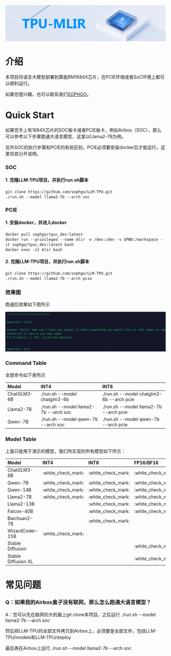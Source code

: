![](./assets/sophgo_chip.png)

# 介绍

本项目将语言大模型部署到算能BM1684X芯片，在PCIE环境或者SoC环境上都可以顺利运行。

如果您感兴趣，也可以联系我们[SOPHGO](https://www.sophgo.com/)。

# Quick Start

如果您手上有1684X芯片的SOC板卡或者PCIE板卡，例如Airbox（SOC），那么可以参考以下步骤跑通大语言模型，这里以Llama2-7B为例。

另外SOC的执行步骤和PCIE的有些区别，PCIE必须要安装docker后才能运行，这里将其分开说明。

### SOC

#### 1. 克隆LLM-TPU项目，并执行run.sh脚本
```
git clone https://github.com/sophgo/LLM-TPU.git
./run.sh --model llama2-7b --arch soc
```

### PCIE

#### 1. 安装docker，并进入docker
```
docker pull sophgo/tpuc_dev:latest
docker run --privileged --name mlir -v /dev:/dev -v $PWD:/workspace -it sophgo/tpuc_dev:latest bash
docker exec -it mlir bash
```

#### 2. 克隆LLM-TPU项目，并执行run.sh脚本
```
git clone https://github.com/sophgo/LLM-TPU.git
./run.sh --model llama2-7b --arch pcie
```

### 效果图
跑通后效果如下图所示

![](./assets/qwen-7b.png)

### Command Table

全部命令如下表所示

|Model                |INT4                        |INT8                                        |
|:-                   |:-                          |:-                                          |
|ChatGLM3-6B          |./run.sh --model chatglm3-6b |./run.sh --model chatglm3-6b --arch pcie    |
|Llama2-7B            |./run.sh --model llama2-7b --arch soc      |./run.sh --model llama2-7b --arch pcie      |
|Qwen-7B              |./run.sh --model qwen-7b --arch soc        |./run.sh --model qwen-7b --arch pcie        |

### Model Table

上面只是用于演示的模型，我们所实现的所有模型如下所示：

|Model                |INT4                |INT8                |FP16/BF16           |
|:-                   |:-                  |:-                  |:-                  |
|ChatGLM3-6B          |:white\_check\_mark:|:white\_check\_mark:|:white\_check\_mark:|
|Qwen-7B              |:white\_check\_mark:|:white\_check\_mark:|:white\_check\_mark:|
|Qwen-14B             |:white\_check\_mark:|:white\_check\_mark:|:white\_check\_mark:|
|Llama2-7B            |:white\_check\_mark:|:white\_check\_mark:|:white\_check\_mark:|
|Llama2-13B           |                    |:white\_check\_mark:|:white\_check\_mark:|
|Falcon-40B           |                    |:white\_check\_mark:|:white\_check\_mark:|
|Baichuan2-7B         |                    |:white\_check\_mark:|                    |
|WizardCoder-15B      |:white\_check\_mark:|                    |                    |
|Stable Diffusion     |                    |                    |:white\_check\_mark:|
|Stable Diffusion XL  |                    |                    |:white\_check\_mark:|


# 常见问题

### Q：如果我的Airbox盒子没有联网，那么怎么跑通大语言模型？

A：您可以先在联网的大机器上git clone本项目，之后运行 ./run.sh --model llama2-7b --arch soc 

然后把LLM-TPU的全部文件拷贝到Airbox上，必须要是全部文件，包括LLM-TPU/models和LLM-TPU/deploy

最后再在Airbox上运行 ./run.sh --model llama2-7b --arch soc






